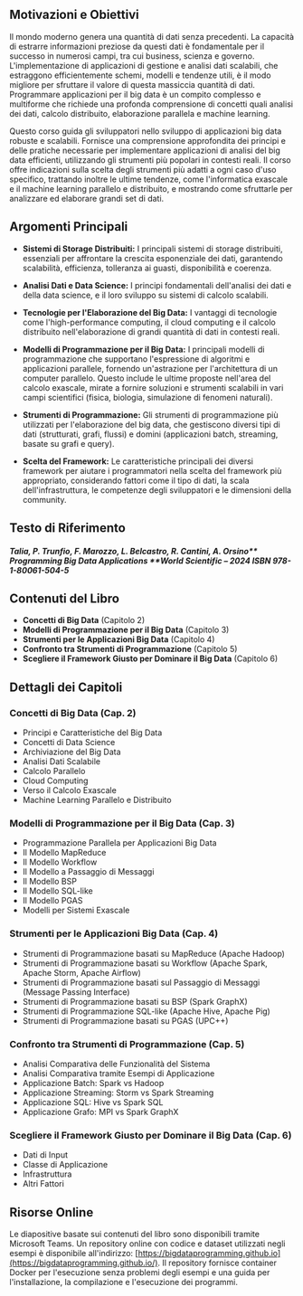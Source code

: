
## Motivazioni e Obiettivi

Il mondo moderno genera una quantità di dati senza precedenti. La capacità di estrarre informazioni preziose da questi dati è fondamentale per il successo in numerosi campi, tra cui business, scienza e governo. L'implementazione di applicazioni di gestione e analisi dati scalabili, che estraggono efficientemente schemi, modelli e tendenze utili, è il modo migliore per sfruttare il valore di questa massiccia quantità di dati. Programmare applicazioni per il big data è un compito complesso e multiforme che richiede una profonda comprensione di concetti quali analisi dei dati, calcolo distribuito, elaborazione parallela e machine learning.

Questo corso guida gli sviluppatori nello sviluppo di applicazioni big data robuste e scalabili. Fornisce una comprensione approfondita dei principi e delle pratiche necessarie per implementare applicazioni di analisi del big data efficienti, utilizzando gli strumenti più popolari in contesti reali. Il corso offre indicazioni sulla scelta degli strumenti più adatti a ogni caso d'uso specifico, trattando inoltre le ultime tendenze, come l'informatica exascale e il machine learning parallelo e distribuito, e mostrando come sfruttarle per analizzare ed elaborare grandi set di dati.

## Argomenti Principali

- **Sistemi di Storage Distribuiti:** I principali sistemi di storage distribuiti, essenziali per affrontare la crescita esponenziale dei dati, garantendo scalabilità, efficienza, tolleranza ai guasti, disponibilità e coerenza.

- **Analisi Dati e Data Science:** I principi fondamentali dell'analisi dei dati e della data science, e il loro sviluppo su sistemi di calcolo scalabili.

- **Tecnologie per l'Elaborazione del Big Data:** I vantaggi di tecnologie come l'high-performance computing, il cloud computing e il calcolo distribuito nell'elaborazione di grandi quantità di dati in contesti reali.

- **Modelli di Programmazione per il Big Data:** I principali modelli di programmazione che supportano l'espressione di algoritmi e applicazioni parallele, fornendo un'astrazione per l'architettura di un computer parallelo. Questo include le ultime proposte nell'area del calcolo exascale, mirate a fornire soluzioni e strumenti scalabili in vari campi scientifici (fisica, biologia, simulazione di fenomeni naturali).

- **Strumenti di Programmazione:** Gli strumenti di programmazione più utilizzati per l'elaborazione del big data, che gestiscono diversi tipi di dati (strutturati, grafi, flussi) e domini (applicazioni batch, streaming, basate su grafi e query).

- **Scelta del Framework:** Le caratteristiche principali dei diversi framework per aiutare i programmatori nella scelta del framework più appropriato, considerando fattori come il tipo di dati, la scala dell'infrastruttura, le competenze degli sviluppatori e le dimensioni della community.

## Testo di Riferimento

##### Talia, P. Trunfio, F. Marozzo, L. Belcastro, R. Cantini, A. Orsino** *Programming Big Data Applications* **World Scientific – 2024 ISBN 978-1-80061-504-5

## Contenuti del Libro

- **Concetti di Big Data** (Capitolo 2)
- **Modelli di Programmazione per il Big Data** (Capitolo 3)
- **Strumenti per le Applicazioni Big Data** (Capitolo 4)
- **Confronto tra Strumenti di Programmazione** (Capitolo 5)
- **Scegliere il Framework Giusto per Dominare il Big Data** (Capitolo 6)

## Dettagli dei Capitoli

### Concetti di Big Data (Cap. 2)

- Principi e Caratteristiche del Big Data
- Concetti di Data Science
- Archiviazione del Big Data
- Analisi Dati Scalabile
- Calcolo Parallelo
- Cloud Computing
- Verso il Calcolo Exascale
- Machine Learning Parallelo e Distribuito

### Modelli di Programmazione per il Big Data (Cap. 3)

- Programmazione Parallela per Applicazioni Big Data
- Il Modello MapReduce
- Il Modello Workflow
- Il Modello a Passaggio di Messaggi
- Il Modello BSP
- Il Modello SQL-like
- Il Modello PGAS
- Modelli per Sistemi Exascale

### Strumenti per le Applicazioni Big Data (Cap. 4)

- Strumenti di Programmazione basati su MapReduce (Apache Hadoop)
- Strumenti di Programmazione basati su Workflow (Apache Spark, Apache Storm, Apache Airflow)
- Strumenti di Programmazione basati sul Passaggio di Messaggi (Message Passing Interface)
- Strumenti di Programmazione basati su BSP (Spark GraphX)
- Strumenti di Programmazione SQL-like (Apache Hive, Apache Pig)
- Strumenti di Programmazione basati su PGAS (UPC++)

### Confronto tra Strumenti di Programmazione (Cap. 5)

- Analisi Comparativa delle Funzionalità del Sistema
- Analisi Comparativa tramite Esempi di Applicazione
- Applicazione Batch: Spark vs Hadoop
- Applicazione Streaming: Storm vs Spark Streaming
- Applicazione SQL: Hive vs Spark SQL
- Applicazione Grafo: MPI vs Spark GraphX

### Scegliere il Framework Giusto per Dominare il Big Data (Cap. 6)

- Dati di Input
- Classe di Applicazione
- Infrastruttura
- Altri Fattori

## Risorse Online

Le diapositive basate sui contenuti del libro sono disponibili tramite Microsoft Teams. Un repository online con codice e dataset utilizzati negli esempi è disponibile all'indirizzo: [https://bigdataprogramming.github.io](https://bigdataprogramming.github.io/). Il repository fornisce container Docker per l'esecuzione senza problemi degli esempi e una guida per l'installazione, la compilazione e l'esecuzione dei programmi.
